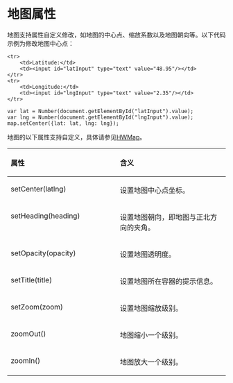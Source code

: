 # 地图属性<a name="ZH-CN_TOPIC_0000001099661074"></a>

地图支持属性自定义修改，如地图的中心点、缩放系数以及地图朝向等。以下代码示例为修改地图中心点：

```
<tr>
    <td>Latitude:</td>
    <td><input id="latInput" type="text" value="48.95"/></td>
</tr>
<tr>
    <td>Longitude:</td>
    <td><input id="lngInput" type="text" value="2.35"/></td>
</tr>

var lat = Number(document.getElementById("latInput").value);
var lng = Number(document.getElementById("lngInput").value);
map.setCenter({lat: lat, lng: lng});
```

地图的以下属性支持自定义，具体请参见[HWMap](zh-cn_topic_0000001145860979.md)。

<a name="table59581866"></a>
<table><thead align="left"><tr id="row65358770"><th class="cellrowborder" valign="top" width="50%" id="mcps1.1.3.1.1"><p id="p59569016"><a name="p59569016"></a><a name="p59569016"></a><strong id="b4818011573"><a name="b4818011573"></a><a name="b4818011573"></a>属性</strong></p>
</th>
<th class="cellrowborder" valign="top" width="50%" id="mcps1.1.3.1.2"><p id="p60360962"><a name="p60360962"></a><a name="p60360962"></a><strong id="b181061804575"><a name="b181061804575"></a><a name="b181061804575"></a>含义</strong></p>
</th>
</tr>
</thead>
<tbody><tr id="row6377748"><td class="cellrowborder" valign="top" width="50%" headers="mcps1.1.3.1.1 "><p id="p46835584"><a name="p46835584"></a><a name="p46835584"></a>setCenter(latlng)</p>
</td>
<td class="cellrowborder" valign="top" width="50%" headers="mcps1.1.3.1.2 "><p id="p35585956"><a name="p35585956"></a><a name="p35585956"></a>设置地图中心点坐标。</p>
</td>
</tr>
<tr id="row51838155"><td class="cellrowborder" valign="top" width="50%" headers="mcps1.1.3.1.1 "><p id="p38141047"><a name="p38141047"></a><a name="p38141047"></a>setHeading(heading)</p>
</td>
<td class="cellrowborder" valign="top" width="50%" headers="mcps1.1.3.1.2 "><p id="p2417136"><a name="p2417136"></a><a name="p2417136"></a>设置地图朝向，即地图与正北方向的夹角。</p>
</td>
</tr>
<tr id="row34707125"><td class="cellrowborder" valign="top" width="50%" headers="mcps1.1.3.1.1 "><p id="p59813744"><a name="p59813744"></a><a name="p59813744"></a>setOpacity(opacity)</p>
</td>
<td class="cellrowborder" valign="top" width="50%" headers="mcps1.1.3.1.2 "><p id="p13075071"><a name="p13075071"></a><a name="p13075071"></a>设置地图透明度。</p>
</td>
</tr>
<tr id="row50566778"><td class="cellrowborder" valign="top" width="50%" headers="mcps1.1.3.1.1 "><p id="p2268323"><a name="p2268323"></a><a name="p2268323"></a>setTitle(title)</p>
</td>
<td class="cellrowborder" valign="top" width="50%" headers="mcps1.1.3.1.2 "><p id="p49516436"><a name="p49516436"></a><a name="p49516436"></a>设置地图所在容器的提示信息。</p>
</td>
</tr>
<tr id="row42994743"><td class="cellrowborder" valign="top" width="50%" headers="mcps1.1.3.1.1 "><p id="p60022184"><a name="p60022184"></a><a name="p60022184"></a>setZoom(zoom)</p>
</td>
<td class="cellrowborder" valign="top" width="50%" headers="mcps1.1.3.1.2 "><p id="p29958774"><a name="p29958774"></a><a name="p29958774"></a>设置地图缩放级别。</p>
</td>
</tr>
<tr id="row1193515"><td class="cellrowborder" valign="top" width="50%" headers="mcps1.1.3.1.1 "><p id="p29565903"><a name="p29565903"></a><a name="p29565903"></a>zoomOut()</p>
</td>
<td class="cellrowborder" valign="top" width="50%" headers="mcps1.1.3.1.2 "><p id="p46027906"><a name="p46027906"></a><a name="p46027906"></a>地图缩小一个级别。</p>
</td>
</tr>
<tr id="row11597978"><td class="cellrowborder" valign="top" width="50%" headers="mcps1.1.3.1.1 "><p id="p67021034"><a name="p67021034"></a><a name="p67021034"></a>zoomIn()</p>
</td>
<td class="cellrowborder" valign="top" width="50%" headers="mcps1.1.3.1.2 "><p id="p59994654"><a name="p59994654"></a><a name="p59994654"></a>地图放大一个级别。</p>
</td>
</tr>
</tbody>
</table>

